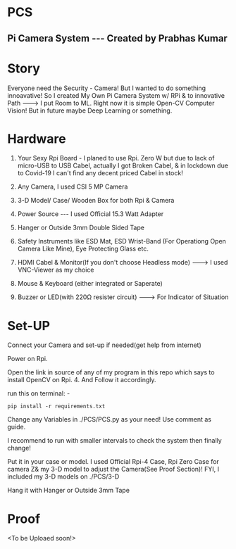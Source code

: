 # PCS
## Pi Camera System --- Created by Prabhas Kumar
#
# Story

Everyone need the Security - Camera! But I wanted to do something innoavative! So I created My Own Pi Camera System w/ RPi & to innovative Path ---> I put Room to ML. Right now it is simple Open-CV Computer Vision! But in future maybe Deep Learning or something.

# Hardware

1. Your Sexy Rpi Board - I planed to use Rpi. Zero W but due to lack of micro-USB to USB Cabel, actually I got Broken Cabel, & in lockdown due to Covid-19 I can't find any decent                          priced Cabel in stock!

2. Any Camera, I used CSI 5 MP Camera

3. 3-D Model/ Case/ Wooden Box for both Rpi & Camera

4. Power Source  --- I used Official 15.3 Watt Adapter

5. Hanger or Outside 3mm Double Sided Tape

6. Safety Instruments like ESD Mat, ESD Wrist-Band (For Operationg Open Camera Like Mine), Eye Protecting Glass etc.

7. HDMI Cabel & Monitor(If you don't choose Headless mode)  --->  I used VNC-Viewer as my choice

8. Mouse & Keyboard (either integrated or Saperate)

9. Buzzer or LED(with 220Ω resister circuit) ---> For Indicator of Situation


# Set-UP

Connect your Camera and set-up if needed(get help from internet)

Power on Rpi. 

Open the link in source of any of my program in this repo which says to install OpenCV on Rpi. 4.
And Follow it accordingly.

run this on terminal: -

```
pip install -r requirements.txt
```

Change any Variables in ./PCS/PCS.py as your need! Use comment as guide.

I recommend to run with smaller intervals to check the system then finally change!

Put it in your case or model. I used Official Rpi-4 Case, Rpi Zero Case for camera Z& my 3-D model to adjust the Camera(See Proof Section)! FYI, I included my 3-D models on ./PCS/3-D

Hang it with Hanger or Outside 3mm Tape

# Proof
<To be Uploaed soon!>
